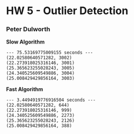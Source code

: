 # HW 5 - Outlier Detection

### Peter Dulworth

**Slow Algorithm**

```
--- 75.53169775009155 seconds ---
(22.02580640571282, 3002)
(22.273918025316146, 3001)
(25.365623255028243, 3005)
(24.340525609549886, 3004)
(25.008429429856164, 3003)
```

**Fast Algorithm**

```
--- 3.4494919776916504 seconds ---
(22.02580640571282, 644)
(22.273918025316146, 999)
(24.340525609549886, 2273)
(25.365623255028243, 2126)
(25.008429429856164, 388)
```

